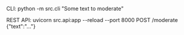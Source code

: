 CLI:
python -m src.cli "Some text to moderate"

REST API:
uvicorn src.api:app --reload --port 8000
POST /moderate {"text":"..."}
